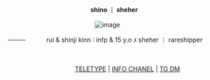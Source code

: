 ㅤ ㅤ ㅤ ㅤ ㅤ ㅤ ㅤ ㅤ ㅤ ㅤ ㅤ ㅤ ㅤ ㅤ   **shino ⋮ sheher**

ㅤ ㅤㅤ ㅤㅤㅤ ㅤ  ㅤ ㅤ ㅤㅤ ㅤㅤㅤ ㅤ  ㅤ    ![image](https://github.com/user-attachments/assets/0d579f8d-0af4-4645-b680-2b0ef87dd160)

ㅤ ㅤ ㅤ ────ㅤㅤ ㅤ rui & shinji kinn  ∶  infp & 15 y.o ﾒ sheher ⋮ rareshipper

ㅤ ㅤ ㅤ ㅤ ㅤ ㅤ ㅤ ㅤ ㅤ ㅤ ㅤ ㅤ ㅤ ㅤ   <img src="https://komarev.com/ghpvc/?username=P0RNOGRAPHY&style=flat-square&color=blue" alt=""/>

 ᠌ ᠌ ᠌᠌ ᠌ ᠌ ᠌ ᠌ ᠌  ᠌ ᠌ ᠌᠌ ᠌ ᠌ ᠌ ᠌ ᠌ ᠌ ᠌᠌ ᠌ ᠌ ᠌ ᠌ ᠌ ᠌᠌ ᠌ ᠌ ᠌ ᠌ ᠌  ᠌ ᠌᠌ ᠌ ᠌ ᠌ ᠌᠌ ᠌ ᠌ ᠌ ᠌ ᠌ ᠌᠌ ᠌ ᠌ ᠌ ᠌᠌ ᠌ ᠌ ᠌ ᠌ ᠌  ᠌ [TELETYPE](https://teletype.in/@shinon/f4TwJa20RIR) | [INFO CHANEL](https://t.me/shinoinfoo) | [TG DM](https://t.me/shinobitchh)



